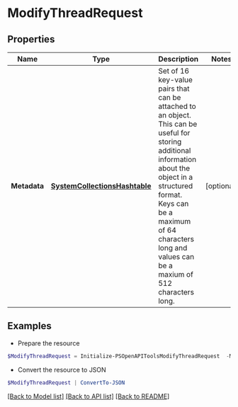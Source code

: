 # ModifyThreadRequest
## Properties

Name | Type | Description | Notes
------------ | ------------- | ------------- | -------------
**Metadata** | [**SystemCollectionsHashtable**](.md) | Set of 16 key-value pairs that can be attached to an object. This can be useful for storing additional information about the object in a structured format. Keys can be a maximum of 64 characters long and values can be a maxium of 512 characters long.  | [optional] 

## Examples

- Prepare the resource
```powershell
$ModifyThreadRequest = Initialize-PSOpenAPIToolsModifyThreadRequest  -Metadata null
```

- Convert the resource to JSON
```powershell
$ModifyThreadRequest | ConvertTo-JSON
```

[[Back to Model list]](../README.md#documentation-for-models) [[Back to API list]](../README.md#documentation-for-api-endpoints) [[Back to README]](../README.md)

